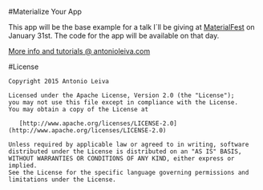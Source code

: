 #Materialize Your App

This app will be the base example for a talk I´ll be giving at [MaterialFest](http://materialfest.com/) on January 31st. The code for the app will be available on that day.

[More info and tutorials @ antonioleiva.com](http://antonioleiva.com/)

#License

    Copyright 2015 Antonio Leiva

    Licensed under the Apache License, Version 2.0 (the "License");
    you may not use this file except in compliance with the License.
    You may obtain a copy of the License at

       [http://www.apache.org/licenses/LICENSE-2.0](http://www.apache.org/licenses/LICENSE-2.0)

    Unless required by applicable law or agreed to in writing, software
    distributed under the License is distributed on an "AS IS" BASIS,
    WITHOUT WARRANTIES OR CONDITIONS OF ANY KIND, either express or implied.
    See the License for the specific language governing permissions and
    limitations under the License.

